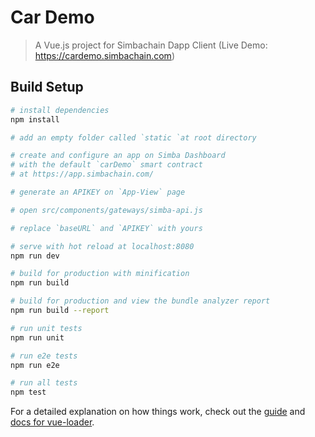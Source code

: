 # Car Demo

> A Vue.js project for Simbachain Dapp Client (Live Demo: https://cardemo.simbachain.com)

## Build Setup

``` bash
# install dependencies
npm install

# add an empty folder called `static `at root directory

# create and configure an app on Simba Dashboard 
# with the default `carDemo` smart contract
# at https://app.simbachain.com/

# generate an APIKEY on `App-View` page

# open src/components/gateways/simba-api.js

# replace `baseURL` and `APIKEY` with yours

# serve with hot reload at localhost:8080
npm run dev

# build for production with minification
npm run build

# build for production and view the bundle analyzer report
npm run build --report

# run unit tests
npm run unit

# run e2e tests
npm run e2e

# run all tests
npm test
```

For a detailed explanation on how things work, check out the [guide](http://vuejs-templates.github.io/webpack/) and [docs for vue-loader](http://vuejs.github.io/vue-loader).
